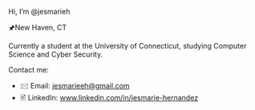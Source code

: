Hi, I’m @jesmarieh

🖈New Haven, CT

Currently a student at the University of Connecticut, studying Computer Science and Cyber Security.

Contact me:
- 🖂 Email: jesmarieeh@gmail.com
- 🖹 LinkedIn: www.linkedin.com/in/jesmarie-hernandez 

<!---
jesmarieh/jesmarieh is a ✨ special ✨ repository because its `README.md` (this file) appears on your GitHub profile.
You can click the Preview link to take a look at your changes.
--->
